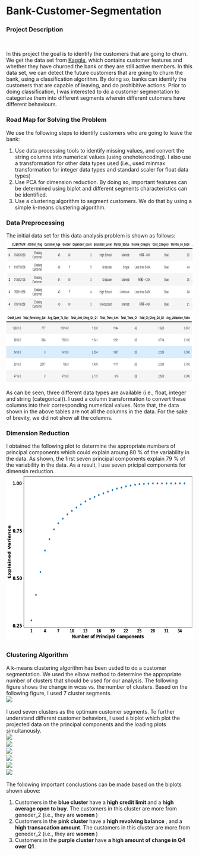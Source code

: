 # Bank-Customer-Segmentation
<h3> Project Description</h3><br>
<p> In this project the goal is to identify the customers that are going to churn. We get the data set from <a href=https://www.kaggle.com/datasets/sakshigoyal7/credit-card-customers>Kaggle</a>, which contains customer features and whether they have churned the bank or they are still active members. In this data set, we can detect the future customers that are going to churn the bank, using a classification algorithm. By doing so, banks can identify the customers that are capable of leaving, and do prohibitive actions. Prior to doing classification, I was interested to do a customer segmentation to categorize them into different segments wherein different cutomers have different behaviours. </p>
<h3>Road Map for Solving the Problem</h3>
<p> We use the following steps to identify customers who are going to leave the bank:<br>
  <ol>
    <li> Use data processing tools to identify missing values, and convert the string columns into numerical values (using onehotencoding). I also use a transformation for other data types used (i.e., used minmax transformation for integer data types and standard scaler for float data types)</li>
    <li> Use PCA for dimension reduction. By doing so, important features can be determined using biplot and different segments characteristics can be identified.</li>
    <li>Use a clustering algorithm to segment customers. We do that by using a simple k-means clustering algorithm.  </li>
        
  </ol>
<h3> Data Preprocessing </h3>
<p> The initial data set for this data analysis problem is shown as follows:<br>
  <img src='https://github.com/kaveh7293/Bank-Churn-Customer-Prediction/blob/main/Screenshot%202022-07-11%20140037.png' width="850" height="200"><br>
  <img src='https://github.com/kaveh7293/Bank-Churn-Customer-Prediction/blob/main/Screenshot%202022-07-11%20140723.png' width="850" height="200"><br>
  As can be seen, three different data types are available (i.e., float, integer and string (categorical)). I used a column transformation to convert these columns into their corresponding numerical values. Note that, the data shown in the above tables are not all the columns in the data. For the sake of brevity, we did not show all the columns. 
  
</p>
<h3> Dimension Reduction </h3>
<p> I obtained the following plot to determine the appropriate numbers of principal components which could explain aroung 80 % of the variability in the data. As shown, the first seven principal components explain 79 % of the variability in the data. As a result, I use seven pricipal components for dimensin reduction. <br>
  <img src='https://github.com/kaveh7293/Bank-Churn-Customer-Prediction/blob/main/Explained_Variance.png' width='600' height='450'>
 </p> 
<h3> Clustering Algorithm</h3>
<p> A k-means clustering algorithm has been usded to do a customer segmentation. We used the elbow method to determine the appropriate number of clusters that should be used for our analysis. The following figure shows the change in wcss vs. the number of clusters. Based on the following figure, I used 7 cluster segments.<br>
<img src='https://github.com/kaveh7293/Bank-Customer-Segmentation/blob/main/wcss.png'><br>

I used seven clusters as the optimum customer segments. To further understand different customer behaviors, I used a biplot which plot the projected data on the principal components and the loading plots simultanously.<br>
<img src='https://github.com/kaveh7293/Bank-Customer-Segmentation/blob/main/PC2_PC1.png'><br>
<img src='https://github.com/kaveh7293/Bank-Customer-Segmentation/blob/main/PC3PC1.png'><br>
<img src='https://github.com/kaveh7293/Bank-Customer-Segmentation/blob/main/PC4PC1.png'><br>
<img src='https://github.com/kaveh7293/Bank-Customer-Segmentation/blob/main/PC5_PC1.png'><br>
<img src='https://github.com/kaveh7293/Bank-Customer-Segmentation/blob/main/PC6_PC1.png'><br>
<img src='https://github.com/kaveh7293/Bank-Customer-Segmentation/blob/main/PC7.png'><br>
</p>
<p> The following important conclustions can be made based on the biplots shown above:
  <ol>
    <li>Customers in the <strong> blue cluster </strong> have a <strong> high credit limit </strong> and a <strong> high average open to buy</strong>. The customers in this cluster are more from geneder_2 (i.e., they are <strong> women </strong>)</li>
    <li>Customers in the <strong> pink cluster </strong> have a <strong> high revolving balance </strong>,  and a <strong> high transacation amount</strong>. The customers in this cluster are more from geneder_2 (i.e., they are <strong> women </strong>)</li>
<li> Customers in the <strong> purple cluster </strong> have <strong> a high amount of change in Q4 over Q1 </strong>.</li>
    </ol>
</p>
